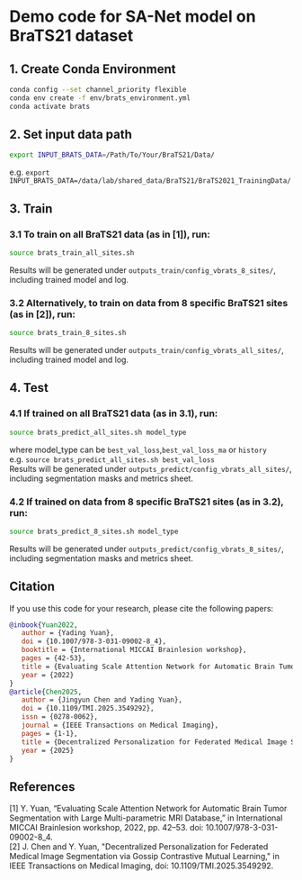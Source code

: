 # Demo code for SA-Net model on BraTS21 dataset

## 1. Create Conda Environment
```bash
conda config --set channel_priority flexible
conda env create -f env/brats_environment.yml
conda activate brats
```

## 2. Set input data path
```bash
export INPUT_BRATS_DATA=/Path/To/Your/BraTS21/Data/
```
e.g. ```export INPUT_BRATS_DATA=/data/lab/shared_data/BraTS21/BraTS2021_TrainingData/```

## 3. Train
### 3.1 To train on all BraTS21 data (as in [1]), run:
```bash
source brats_train_all_sites.sh
```
Results will be generated under ```outputs_train/config_vbrats_8_sites/```, including trained model and log. <br>

### 3.2 Alternatively, to train on data from 8 specific BraTS21 sites (as in [2]), run:
```bash
source brats_train_8_sites.sh
```
Results will be generated under ```outputs_train/config_vbrats_all_sites/```, including trained model and log.

## 4. Test
### 4.1 If trained on all BraTS21 data (as in 3.1), run:
```bash
source brats_predict_all_sites.sh model_type
```
where model_type can be ```best_val_loss```,```best_val_loss_ma``` or ```history```<br>
e.g. ```source brats_predict_all_sites.sh best_val_loss``` <br>
Results will be generated under ```outputs_predict/config_vbrats_all_sites/```, including segmentation masks and metrics sheet.<br>

### 4.2 If trained on data from 8 specific BraTS21 sites (as in 3.2), run:
```bash
source brats_predict_8_sites.sh model_type
```
Results will be generated under ```outputs_predict/config_vbrats_8_sites/```, including segmentation masks and metrics sheet.<br>

## Citation
If you use this code for your research, please cite the following papers:
```bibtex
@inbook{Yuan2022,
   author = {Yading Yuan},
   doi = {10.1007/978-3-031-09002-8_4},
   booktitle = {International MICCAI Brainlesion workshop},
   pages = {42-53},
   title = {Evaluating Scale Attention Network for Automatic Brain Tumor Segmentation with Large Multi-parametric MRI Database},
   year = {2022}
}
@article{Chen2025,
   author = {Jingyun Chen and Yading Yuan},
   doi = {10.1109/TMI.2025.3549292},
   issn = {0278-0062},
   journal = {IEEE Transactions on Medical Imaging},
   pages = {1-1},
   title = {Decentralized Personalization for Federated Medical Image Segmentation via Gossip Contrastive Mutual Learning},
   year = {2025}
}
```

## References
[1] Y. Yuan, “Evaluating Scale Attention Network for Automatic Brain Tumor Segmentation with Large Multi-parametric MRI 
Database,” in International MICCAI Brainlesion workshop, 2022, pp. 42–53. doi: 10.1007/978-3-031-09002-8_4. <br>
[2] J. Chen and Y. Yuan, "Decentralized Personalization for Federated Medical Image Segmentation via Gossip Contrastive 
Mutual Learning," in IEEE Transactions on Medical Imaging, doi: 10.1109/TMI.2025.3549292.
